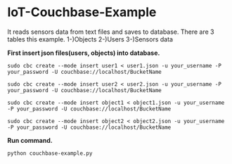 # IoT-Couchbase-Example
It reads sensors data from text files and saves to database.
There are 3 tables this example.
  1-)Objects 
  2-)Users
  3-)Sensors data

<b>First insert json files(users, objects) into database.</b> 

```sudo cbc create --mode insert user1 < user1.json -u your_username -P your_password -U couchbase://localhost/BucketName```

```sudo cbc create --mode insert user2 < user2.json -u your_username -P your_password -U couchbase://localhost/BucketName```

```sudo cbc create --mode insert object1 < object1.json -u your_username -P your_password -U couchbase://localhost/BucketName```

```sudo cbc create --mode insert object2 < object2.json -u your_username -P your_password -U couchbase://localhost/BucketName```

<b>Run command.</b>

```python couchbase-example.py```


